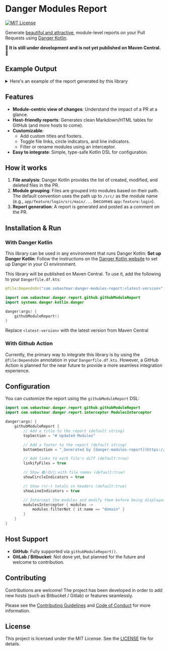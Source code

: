# Danger Modules Report

[![MIT License](https://img.shields.io/badge/License-MIT-green.svg)](LICENSE)

Generate [beautiful and attractive](https://github.com/SebVay/Danger-Module-Report/pull/1), module-level reports on your Pull Requests using [Danger Kotlin](https://danger.systems/kotlin/).

**🚧 It is still under development and is not yet published on Maven Central. 🚧**

## Example Output

<details>
  <summary>Here's an example of the report generated by this library</summary>
  <img width="1403" height="976" alt="Capture d'écran 2025-08-21 221936" src="https://github.com/user-attachments/assets/5de3d71b-25fa-48b4-84cc-ddade653d184" />
</details>

## Features

- **Module-centric view of changes**: Understand the impact of a PR at a glance.
- **Host-friendly reports**: Generates clean Markdown/HTML tables for GitHub (and more hosts to come).
- **Customizable**:
    - Add custom titles and footers.
    - Toggle file links, circle indicators, and line indicators.
    - Filter or rename modules using an interceptor.
- **Easy to integrate**: Simple, type-safe Kotlin DSL for configuration.

## How it works

1. **File analysis**: Danger Kotlin provides the list of created, modified, and deleted files in the PR.
2. **Module grouping**: Files are grouped into modules based on their path. The default convention uses the path up to `/src/` as the module name (e.g., `app/feature/login/src/main/...` becomes `app:feature:login`).
3. **Report generation**: A report is generated and posted as a comment on the PR.

## Installation & Run

### With Danger Kotlin

This library can be used in any environment that runs Danger Kotlin:
**Set up Danger Kotlin**: Follow the instructions on the [Danger Kotlin website](https://danger.systems/kotlin/) to set
up Danger in your CI environment.

This library will be published on Maven Central. To use it, add the following to your `Dangerfile.df.kts`:

```kotlin
@file:DependsOn("com.sebastmar:danger-modules-report:<latest-version>")

import com.sebastmar.danger.report.github.githubModuleReport
import systems.danger.kotlin.danger

danger(args) {
    githubModuleReport()
}
```

Replace `<latest-version>` with the latest version from Maven Central

### With Github Action

Currently, the primary way to integrate this library is by using the `@file:DependsOn` annotation in your `Dangerfile.df.kts`. 
However, a GitHub Action is planned for the near future to provide a more seamless integration experience.


## Configuration

You can customize the report using the `githubModuleReport` DSL:

```kotlin
import com.sebastmar.danger.report.github.githubModuleReport
import com.sebastmar.danger.report.interceptor.ModulesInterceptor

danger(args) {
    githubModuleReport {
        // Add a title to the report (default string)
        topSection = "# Updated Modules"

        // Add a footer to the report (default string)
        bottomSection = "_Generated by [danger-modules-report](https://github.com/SebVay/Danger-Module-Report)_"

        // Add links to each file's diff (default:true)
        linkifyFiles = true

        // Show 🟢/🟡/🔴 with file names (default:true)
        showCircleIndicators = true

        // Show (+/-) totals in headers (default:true)
        showLineIndicators = true

        // Intercept the modules and modify them before being displayed on the UI (default: NoOpModulesInterceptor)
        modulesInterceptor { modules ->
            modules.filterNot { it.name == "domain" }
        }
    }
}
```

## Host Support

- **GitHub**: Fully supported via `githubModuleReport()`.
- **GitLab / Bitbucket**: Not done yet, but planned for the future and welcome to contribution.

## Contributing

Contributions are welcome!
The project has been developed in order to add new hosts (such as Bitbucket / Gitlab) or features seamlessly.

Please see the [Contributing Guidelines](CONTRIBUTING.md) and [Code of Conduct](CODE_OF_CONDUCT.md) for more
information.

## License

This project is licensed under the MIT License. See the [LICENSE](LICENSE) file for details.
